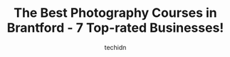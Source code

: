 ---
layout: ampstory
image: https://i0.wp.com/www.auto.or.id/wp-content/uploads/2023/06/mega-dreams-photo-0-brantford-1686327372.jpeg?resize=640,853
author: techidn
featured: false
description: Brantford, Ontario, Canada is a haven for Photography Courses enthusiasts, boasting an impressive array of 7 top-notch establishments. Whether youre a seasoned connoisseur or simply curious
title: The Best Photography Courses in Brantford - 7 Top-rated Businesses!
cover:
   title: The Best Photography Courses in Brantford - 7 Top-rated Businesses!
   subtitle: AUTO.OR.ID
   background: https://www.auto.or.id/wp-content/uploads/2023/06/mega-dreams-photo-0-brantford-1686327372.jpeg

pages: 
 - layout: thirds
   top: <h1>#1 New Town Images</h1>
   bottom: "<p>Stefanie was great!  When researching photographers she was one my top pics of people to meet up with.  From our initial meeting I knew she was the one i wanted to book w</p>"
   background: https://www.auto.or.id/wp-content/uploads/2023/06/mega-dreams-photo-1-brantford-1686327374.jpeg
   backgroundblur: true
 - layout: thirds
   top: <h1>#2 Studio One Eleven Brantford</h1>
   bottom: "<p>111 Sherwood Dr Unit 23, Brantford, ON N3T 6J9, Canada</p>"
   background: https://www.auto.or.id/wp-content/uploads/2023/06/mega-dreams-photo-2-brantford-1686327374.jpeg
   cta:
      link: https://www.auto.or.id/the-best-photography-courses-in-brantford-7-top-rated-businesses/
      text: The Best Photography Courses in Brantford - 7 Top-rated Businesses!
 - layout: thirds
   top: <h1>#3 Photohouse Studio</h1>
   bottom: "<p>200 St George St, Brantford, ON N3R 1W4, Canada</p>"
   background: https://images.unsplash.com/photo-1574786577759-aebe09a843c6?ixlib=rb-4.0.3&ixid=MnwxMjA3fDB8MHxwaG90by1wYWdlfHx8fGVufDB8fHx8&auto=format&fit=crop&w=640&h=853&q=80
   cta:
      link: https://www.auto.or.id/the-best-photography-courses-in-brantford-7-top-rated-businesses/
      text: The Best Photography Courses in Brantford - 7 Top-rated Businesses!
 - layout: thirds
   top: <h1>#4 Tae Photography</h1>
   bottom: "<p>182 Brant Ave, Brantford, ON N3T 3H9, Canada</p>"
   background: https://images.unsplash.com/photo-1629935252276-2e9267f778a1?ixlib=rb-4.0.3&ixid=MnwxMjA3fDB8MHxwaG90by1wYWdlfHx8fGVufDB8fHx8&auto=format&fit=crop&w=640&h=853&q=80
   cta:
      link: https://www.auto.or.id/the-best-photography-courses-in-brantford-7-top-rated-businesses/
      text: The Best Photography Courses in Brantford - 7 Top-rated Businesses!
 - layout: thirds
   top: <h1>#5 Jessica Weyman Photography</h1>
   bottom: "<p>Jerseyville Rd, Brantford, ON N3T 5M1, Canada</p>"
   background: https://images.unsplash.com/photo-1530675706010-bc677ce30ab6?ixlib=rb-4.0.3&ixid=MnwxMjA3fDB8MHxwaG90by1wYWdlfHx8fGVufDB8fHx8&auto=format&fit=crop&w=640&h=853&q=80
   cta:
      link: https://www.auto.or.id/the-best-photography-courses-in-brantford-7-top-rated-businesses/
      text: The Best Photography Courses in Brantford - 7 Top-rated Businesses!
 - layout: thirds
   top: <h1>#6 Pro Passport Photo(The UPS Store)</h1>
   bottom: "<p>245 King George Rd, Brantford, ON N3R 7N7, Canada</p>"
   background: https://images.unsplash.com/photo-1579124687339-a3d41bd2e2dc?ixlib=rb-4.0.3&ixid=MnwxMjA3fDB8MHxwaG90by1wYWdlfHx8fGVufDB8fHx8&auto=format&fit=crop&w=640&h=853&q=80
   cta:
      link: https://www.auto.or.id/the-best-photography-courses-in-brantford-7-top-rated-businesses/
      text: The Best Photography Courses in Brantford - 7 Top-rated Businesses!
 - layout: thirds
   top: <h1>#7 Lyan Photography</h1>
   bottom: "<p>10 Adelaide Ave, Brantford, ON N3S 7H3, Canada</p>"
   background: https://images.unsplash.com/photo-1582834202430-ddcd18987a61?ixlib=rb-4.0.3&ixid=MnwxMjA3fDB8MHxwaG90by1wYWdlfHx8fGVufDB8fHx8&auto=format&fit=crop&w=640&h=853&q=80
   cta:
      link: https://www.auto.or.id/the-best-photography-courses-in-brantford-7-top-rated-businesses/
      text: The Best Photography Courses in Brantford - 7 Top-rated Businesses!
 - layout: thirds
   middle: Continue reading...
   background: https://images.unsplash.com/photo-1508974576580-36a2f92ad3bc?ixlib=rb-4.0.3&ixid=MnwxMjA3fDB8MHxwaG90by1wYWdlfHx8fGVufDB8fHx8&auto=format&fit=crop&w=640&h=853&q=80
   cta:
      link: https://www.auto.or.id/the-best-photography-courses-in-brantford-7-top-rated-businesses/
      text: The Best Photography Courses in Brantford - 7 Top-rated Businesses!

---